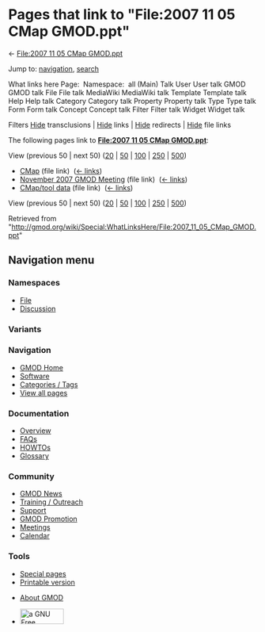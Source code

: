 <div id="mw-page-base" class="noprint">

</div>

<div id="mw-head-base" class="noprint">

</div>

<div id="content" class="mw-body" role="main">

<span id="top"></span>

<div id="mw-js-message" style="display:none;">

</div>



# <span dir="auto">Pages that link to "File:2007 11 05 CMap GMOD.ppt"</span>

<div id="bodyContent">

<div id="contentSub">

← [File:2007 11 05 CMap
GMOD.ppt](/wiki/File:2007_11_05_CMap_GMOD.ppt "File:2007 11 05 CMap GMOD.ppt")

</div>

<div id="jump-to-nav" class="mw-jump">

Jump to: [navigation](#mw-navigation), [search](#p-search)

</div>

<div id="mw-content-text">

What links here Page:  Namespace:  all (Main) Talk User User talk GMOD
GMOD talk File File talk MediaWiki MediaWiki talk Template Template talk
Help Help talk Category Category talk Property Property talk Type Type
talk Form Form talk Concept Concept talk Filter Filter talk Widget
Widget talk

Filters
[Hide](/mediawiki/index.php?title=Special:WhatLinksHere/File:2007_11_05_CMap_GMOD.ppt&hidetrans=1 "Special:WhatLinksHere/File:2007 11 05 CMap GMOD.ppt")
transclusions \|
[Hide](/mediawiki/index.php?title=Special:WhatLinksHere/File:2007_11_05_CMap_GMOD.ppt&hidelinks=1 "Special:WhatLinksHere/File:2007 11 05 CMap GMOD.ppt")
links \|
[Hide](/mediawiki/index.php?title=Special:WhatLinksHere/File:2007_11_05_CMap_GMOD.ppt&hideredirs=1 "Special:WhatLinksHere/File:2007 11 05 CMap GMOD.ppt")
redirects \|
[Hide](/mediawiki/index.php?title=Special:WhatLinksHere/File:2007_11_05_CMap_GMOD.ppt&hideimages=1 "Special:WhatLinksHere/File:2007 11 05 CMap GMOD.ppt")
file links

The following pages link to **[File:2007 11 05 CMap
GMOD.ppt](/wiki/File:2007_11_05_CMap_GMOD.ppt "File:2007 11 05 CMap GMOD.ppt")**:

View (previous 50 \| next 50)
([20](/mediawiki/index.php?title=Special:WhatLinksHere/File:2007_11_05_CMap_GMOD.ppt&limit=20 "Special:WhatLinksHere/File:2007 11 05 CMap GMOD.ppt")
\|
[50](/mediawiki/index.php?title=Special:WhatLinksHere/File:2007_11_05_CMap_GMOD.ppt&limit=50 "Special:WhatLinksHere/File:2007 11 05 CMap GMOD.ppt")
\|
[100](/mediawiki/index.php?title=Special:WhatLinksHere/File:2007_11_05_CMap_GMOD.ppt&limit=100 "Special:WhatLinksHere/File:2007 11 05 CMap GMOD.ppt")
\|
[250](/mediawiki/index.php?title=Special:WhatLinksHere/File:2007_11_05_CMap_GMOD.ppt&limit=250 "Special:WhatLinksHere/File:2007 11 05 CMap GMOD.ppt")
\|
[500](/mediawiki/index.php?title=Special:WhatLinksHere/File:2007_11_05_CMap_GMOD.ppt&limit=500 "Special:WhatLinksHere/File:2007 11 05 CMap GMOD.ppt"))

- [CMap](/wiki/CMap "CMap") (file link) ‎
  <span class="mw-whatlinkshere-tools">([←
  links](/mediawiki/index.php?title=Special:WhatLinksHere&target=CMap "Special:WhatLinksHere"))</span>
- [November 2007 GMOD
  Meeting](/wiki/November_2007_GMOD_Meeting "November 2007 GMOD Meeting")
  (file link) ‎ <span class="mw-whatlinkshere-tools">([←
  links](/mediawiki/index.php?title=Special:WhatLinksHere&target=November+2007+GMOD+Meeting "Special:WhatLinksHere"))</span>
- [CMap/tool data](/wiki/CMap/tool_data "CMap/tool data") (file link) ‎
  <span class="mw-whatlinkshere-tools">([←
  links](/mediawiki/index.php?title=Special:WhatLinksHere&target=CMap%2Ftool+data "Special:WhatLinksHere"))</span>

View (previous 50 \| next 50)
([20](/mediawiki/index.php?title=Special:WhatLinksHere/File:2007_11_05_CMap_GMOD.ppt&limit=20 "Special:WhatLinksHere/File:2007 11 05 CMap GMOD.ppt")
\|
[50](/mediawiki/index.php?title=Special:WhatLinksHere/File:2007_11_05_CMap_GMOD.ppt&limit=50 "Special:WhatLinksHere/File:2007 11 05 CMap GMOD.ppt")
\|
[100](/mediawiki/index.php?title=Special:WhatLinksHere/File:2007_11_05_CMap_GMOD.ppt&limit=100 "Special:WhatLinksHere/File:2007 11 05 CMap GMOD.ppt")
\|
[250](/mediawiki/index.php?title=Special:WhatLinksHere/File:2007_11_05_CMap_GMOD.ppt&limit=250 "Special:WhatLinksHere/File:2007 11 05 CMap GMOD.ppt")
\|
[500](/mediawiki/index.php?title=Special:WhatLinksHere/File:2007_11_05_CMap_GMOD.ppt&limit=500 "Special:WhatLinksHere/File:2007 11 05 CMap GMOD.ppt"))

</div>

<div class="printfooter">

Retrieved from
"<http://gmod.org/wiki/Special:WhatLinksHere/File:2007_11_05_CMap_GMOD.ppt>"

</div>

<div id="catlinks" class="catlinks catlinks-allhidden">

</div>

<div class="visualClear">

</div>

</div>

</div>

<div id="mw-navigation">

## Navigation menu

<div id="mw-head">



<div id="left-navigation">

<div id="p-namespaces" class="vectorTabs" role="navigation"
aria-labelledby="p-namespaces-label">

### Namespaces

- <span id="ca-nstab-image"><a href="/wiki/File:2007_11_05_CMap_GMOD.ppt" accesskey="c"
  title="View the file page [c]">File</a></span>
- <span id="ca-talk"><a
  href="/mediawiki/index.php?title=File_talk:2007_11_05_CMap_GMOD.ppt&amp;action=edit&amp;redlink=1"
  accesskey="t"
  title="Discussion about the content page [t]">Discussion</a></span>

</div>

<div id="p-variants" class="vectorMenu emptyPortlet" role="navigation"
aria-labelledby="p-variants-label">

### 

### Variants[](#)

<div class="menu">

</div>

</div>

</div>

<div id="right-navigation">





</div>



</div>

</div>

</div>

<div id="mw-panel">

<div id="p-logo" role="banner">

<a href="/wiki/Main_Page"
style="background-image: url(http://gmod.org/images/GMOD-cogs.png);"
title="Visit the main page"></a>

</div>

<div id="p-Navigation" class="portal" role="navigation"
aria-labelledby="p-Navigation-label">

### Navigation

<div class="body">

- <span id="n-GMOD-Home">[GMOD Home](/wiki/Main_Page)</span>
- <span id="n-Software">[Software](/wiki/GMOD_Components)</span>
- <span id="n-Categories-.2F-Tags">[Categories /
  Tags](/wiki/Categories)</span>
- <span id="n-View-all-pages">[View all
  pages](/wiki/Special:AllPages)</span>

</div>

</div>

<div id="p-Documentation" class="portal" role="navigation"
aria-labelledby="p-Documentation-label">

### Documentation

<div class="body">

- <span id="n-Overview">[Overview](/wiki/Overview)</span>
- <span id="n-FAQs">[FAQs](/wiki/Category:FAQ)</span>
- <span id="n-HOWTOs">[HOWTOs](/wiki/Category:HOWTO)</span>
- <span id="n-Glossary">[Glossary](/wiki/Glossary)</span>

</div>

</div>

<div id="p-Community" class="portal" role="navigation"
aria-labelledby="p-Community-label">

### Community

<div class="body">

- <span id="n-GMOD-News">[GMOD News](/wiki/GMOD_News)</span>
- <span id="n-Training-.2F-Outreach">[Training /
  Outreach](/wiki/Training_and_Outreach)</span>
- <span id="n-Support">[Support](/wiki/Support)</span>
- <span id="n-GMOD-Promotion">[GMOD
  Promotion](/wiki/GMOD_Promotion)</span>
- <span id="n-Meetings">[Meetings](/wiki/Meetings)</span>
- <span id="n-Calendar">[Calendar](/wiki/Calendar)</span>

</div>

</div>

<div id="p-tb" class="portal" role="navigation"
aria-labelledby="p-tb-label">

### Tools

<div class="body">

- <span id="t-specialpages"><a href="/wiki/Special:SpecialPages" accesskey="q"
  title="A list of all special pages [q]">Special pages</a></span>
- <span id="t-print"><a
  href="/mediawiki/index.php?title=Special:WhatLinksHere/File:2007_11_05_CMap_GMOD.ppt&amp;printable=yes"
  rel="alternate" accesskey="p"
  title="Printable version of this page [p]">Printable version</a></span>

</div>

</div>

</div>

</div>

<div id="footer" role="contentinfo">

- <span id="footer-places-about">[About
  GMOD](/wiki/GMOD:About "GMOD:About")</span>

<!-- -->

- <span id="footer-copyrightico">[<img src="http://www.gnu.org/graphics/gfdl-logo-small.png" width="88"
  height="31" alt="a GNU Free Documentation License" />](http://www.gnu.org/licenses/fdl-1.3.html)</span>


<div style="clear:both">

</div>

</div>
